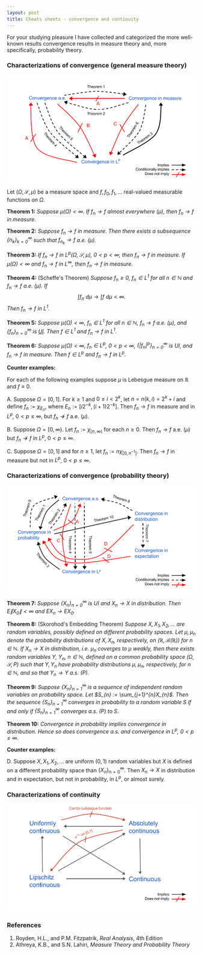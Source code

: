 ```yaml
---
layout: post
title: Cheats sheets - convergence and continuity
---
```


For your studying pleasure I have collected and categorized the more well-known results convergence results in measure theory
and, more specifically, probability theory.

### Characterizations of convergence (general measure theory)

[![](/img/posts/2016-05-28/convergence_measureTheory.png)](/img/posts/2016-05-28/convergence_measureTheory.png)

Let $(\Omega, \mathcal{S}, \mu)$ be a measure space and $f, f_{0}, f_{1}, ...$ real-valued measurable functions on $\Omega$.
 
**Theorem 1:** *Suppose $\mu(\Omega) < \infty$. If $f_{n} \rightarrow f$ almost everywhere ($\mu)$, then $f_{n} \rightarrow f$ in measure.*

**Theorem 2:** *Suppose $f_{n} \rightarrow f$ in measure. Then there exists a subsequence $\lbrace n_{k}\rbrace_{k=0}^{\infty}$ such that $f_{n_{k}} \rightarrow f$ a.e. ($\mu$).*

**Theorem 3:** *If $f_{n} \rightarrow f$ in $L^{p}(\Omega, \mathcal{S}, \mu)$, $0 < p < \infty$, then $f_{n} \rightarrow f$ in measure. 
If $\mu(\Omega) < \infty$ and $f_{n} \rightarrow f$ in $L^{\infty}$, then $f_{n} \rightarrow f$ in measure.*

**Theorem 4:** (Scheffe's Theorem) *Suppose $f_{n} \geq 0$, $f_{n} \in L^{1}$ for all $n \in \mathbb{N}$ and $f_{n} \rightarrow f$ a.e. ($\mu$). If*
$$ \int f_{n}\ d\mu \rightarrow \int f\ d\mu < \infty.$$
*Then $f_{n} \rightarrow f$ in $L^{1}$.*

**Theorem 5:** *Suppose $\mu(\Omega) < \infty$,  $f_{n} \in L^{1}$ for all $n \in \mathbb{N}$, $f_{n} \rightarrow f$ a.e. ($\mu$), and $\lbrace f_{n}\rbrace_{n=0}^{\infty}$ is 
[UI](/2016-05-19-uniform-integrability). Then $f \in L^{1}$ and $f_{n} \rightarrow f$ in $L^{1}$.*

**Theorem 6:** *Suppose $\mu(\Omega) < \infty$, $f_{n} \in L^{p}$, $0 < p < \infty$, $\lbrace |f_{n}|^{p}\rbrace_{n=0}^{\infty}$ is UI, and $f_{n} \rightarrow f$ in measure. Then $f \in L^{p}$ 
and $f_{n} \rightarrow f$ in $L^{p}$.*

**Counter examples:**

For each of the following examples suppose $\mu$ is Lebesgue measure on $\mathbb{R}$ and $f \equiv 0$.

A. Suppose $\Omega = [0,1]$. For $k\geq 1$ and $0 \leq i < 2^{k}$, let $n = n(k, i) = 2^{k} + i$ and define $f_{n} := \chi_{E_{n}}$, where $E_{n} := [i2^{-k}, (i+1)2^{-k}]$.
Then $f_{n} \rightarrow f$ in measure and in $L^{p}$, $0 < p \leq \infty$, but $f_{n} \not\rightarrow f$ a.e. ($\mu$).

B. Suppose $\Omega = [0, \infty)$. Let $f_{n} := \chi_{[n,\infty)}$ for each $n \geq 0$. Then $f_{n} \rightarrow f$ a.e. ($\mu$) but $f_{n} \not\rightarrow f$ in $L^{p}$, $0 < p \leq \infty$.

C. Suppose $\Omega = [0,1]$ and for $n \geq 1$, let $f_{n} := n\chi_{[0,n^{-1}]}$. Then $f_{n} \rightarrow f$ in measure but not in $L^{p}$, $0 < p \leq \infty$.


### Characterizations of convergence (probability theory)

[![](/img/posts/2016-05-28/convergence_probTheory.png)](/img/posts/2016-05-28/convergence_probTheory.png)

**Theorem 7:** *Suppose $\lbrace X_{n}\rbrace_{n=0}^{\infty}$ is UI and $X_{n} \rightarrow X$ in distribution. Then $E\|X_{0}\| < \infty$ and $EX_{n} \rightarrow EX_{0}$.*

**Theorem 8:** (Skorohod's Embedding Theorem) *Suppose $X, X_1, X_2, ...$ are random variables, possibly defined on different probability spaces.
Let $\mu, \mu_{n}$ denote the probability distributions of $X, X_{n}$, respectively, on $(\mathbb{R}, \mathcal{B}(\mathbb{R}))$ for 
$n \in \mathbb{N}$. If $X_{n} \rightarrow X$ in distribution, i.e. $\mu_{n}$ coverges to $\mu$ weakly, then there exists random variables $Y$, $Y_{n}$, $n \in \mathbb{N}$, defined
on a common probability space $(\Omega, \mathcal{S}, P)$ such that $Y, Y_{n}$ have probability distributions $\mu, \mu_{n}$, respectively, for $n \in \mathbb{N}$, and so that 
$Y_{n} \rightarrow Y$ a.s. ($P$).*

**Theorem 9:** *Suppose $\lbrace X_{n}\rbrace_{n=1}^{\infty}$ is a sequence of independent random variables on probability space. 
Let $S_{n} := \sum_{j=1}^{n}X_{n}$. Then the sequence $\lbrace S_{n}\rbrace_{n=1}^{\infty}$ converges in probability to a random variable $S$ if and only if $\lbrace S_{n}\rbrace_{n=1}^{\infty}$ 
converges a.s. ($P$) to $S$.*

**Theorem 10:** *Convergence in probability implies convergence in distribution. Hence so does convergence a.s. and convergence in $L^{p}$, $0 < p \leq \infty$.*

**Counter examples:**

D. Suppose $X, X_{1}, X_{2}, ...$ are uniform $(0,1)$ random variables but $X$ is defined on a different probability space than $\lbrace X_{n}\rbrace_{n=0}^{\infty}$. Then $X_{n} \rightarrow X$
in distribution and in expectation, but not in probability, in $L^{p}$, or almost surely.


### Characterizations of continuity

[![](/img/posts/2016-05-28/continuity.png)](/img/posts/2016-05-28/continuity.png)


### References

1. Royden, H.L., and P.M. Fitzpatrik, *Real Analysis*, 4th Edition
2. Athreya, K.B., and S.N. Lahiri, *Measure Theory and Probability Theory*
